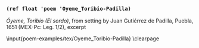 ### `(ref float 'poem 'Oyeme_Toribio-Padilla)`

*Óyeme, Toribio (El sordo)*, from setting by Juan Gutiérrez de Padilla, Puebla,
1651 (MEX-Pc: Leg. 1/2), excerpt

\input{poem-examples/tex/Oyeme_Toribio-Padilla}
\clearpage

